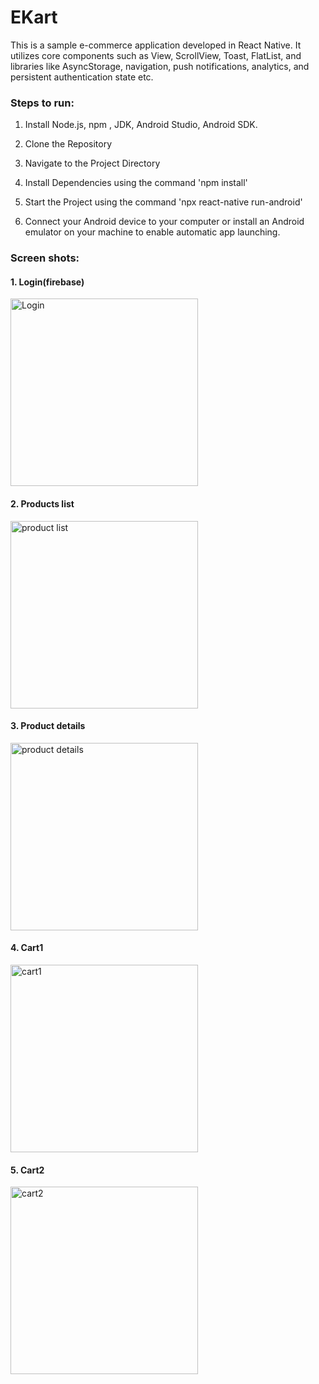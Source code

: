 # EKart
This is a sample e-commerce application developed in React Native. It utilizes core components such as View, ScrollView, Toast, FlatList, and libraries like AsyncStorage, navigation, push notifications, analytics, and persistent authentication state etc.

### Steps to run:

1. Install Node.js, npm , JDK, Android Studio, Android SDK.

2. Clone the Repository

3. Navigate to the Project Directory

4. Install Dependencies using the command 'npm install'

5. Start the Project using the command 'npx react-native run-android'

6. Connect your Android device to your computer or install an Android emulator on your machine to enable automatic app launching.

### Screen shots:

#### 1. Login(firebase)
   
   <img src="https://github.com/nallakshyams/EKart/assets/24761241/2403757e-5e51-4e25-b0ff-0e846be334ae)" alt="Login" width="300">

#### 2. Products list

   <img src="https://github.com/nallakshyams/EKart/assets/24761241/71d1b556-286d-4787-98b5-4ed52756c9a0" alt="product list" width="300">

#### 3. Product details

   <img src="https://github.com/nallakshyams/EKart/assets/24761241/7979ffd1-1c27-4936-acc2-c73ea7d1b112" alt="product details" width="300">

#### 4. Cart1

   <img src="https://github.com/nallakshyams/EKart/assets/24761241/0ef2bb42-0196-439e-9ba5-2deaea5036a8" alt="cart1" width="300">
   
#### 5. Cart2
   
   <img src="https://github.com/nallakshyams/EKart/assets/24761241/3ec17ff1-60b7-4222-8496-8a5fe9c0b29a" alt="cart2" width="300">



